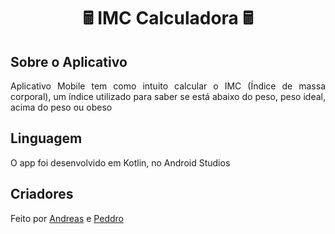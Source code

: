 <h1 align="center"> 🖩 IMC Calculadora 🖩 </h1>
<h2>Sobre o Aplicativo</h2>
<p align="justify"> Aplicativo Mobile tem como intuito calcular o IMC (Índice de massa corporal), um índice utilizado para saber se está abaixo do peso, peso ideal, acima do peso ou obeso </p>
<h2>Linguagem</h2>
O app foi desenvolvido em Kotlin, no Android Studios
<h2>Criadores</h2>
Feito por <a href="https://github.com/oiDreas">Andreas</a> e <a href="https://github.com/peddrovieira">Peddro</a>

